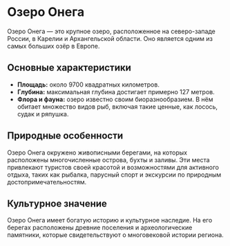# Озеро Онега

Озеро Онега — это крупное озеро, расположенное на северо-западе России, в Карелии и Архангельской области. Оно является одним из самых больших озёр в Европе.

## Основные характеристики

- **Площадь:** около 9700 квадратных километров.
- **Глубина:** максимальная глубина достигает примерно 127 метров.
- **Флора и фауна:** озеро известно своим биоразнообразием. В нём обитает множество видов рыб, включая такие ценные, как лосось, судак и ряпушка.

## Природные особенности

Озеро Онега окружено живописными берегами, на которых расположены многочисленные острова, бухты и заливы. Эти места привлекают туристов своей красотой и возможностями для активного отдыха, таких как рыбалка, парусный спорт и экскурсии по природным достопримечательностям.

## Культурное значение

Озеро Онега имеет богатую историю и культурное наследие. На его берегах расположены древние поселения и археологические памятники, которые свидетельствуют о многовековой истории региона.